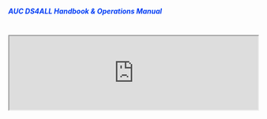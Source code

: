 <h5><span class="" style="color: rgb(0, 61, 245);">AUC DS4ALL Handbook & Operations Manual</span></h5><br>
<iframe width='100%' src="https://drive.google.com/open?id=1_eVuwUe_Y-yOP6t8gXPqujn_1An0-L985EyfQ5MXIjA" onload="this.style.height=(this.contentWindow.document.body.scrollHeight+20)+'px';">

</iframe>
